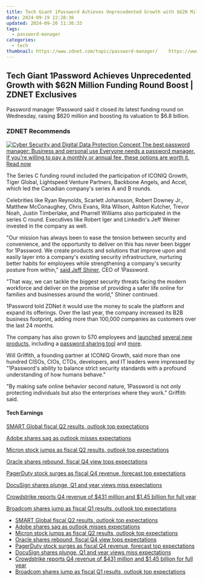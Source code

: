 ```yaml
---
title: Tech Giant 1Password Achieves Unprecedented Growth with $62N Million Funding Round Boost | ZDNET Exclusives
date: 2024-09-19 22:28:36
updated: 2024-09-20 11:36:33
tags:
  - password-manager
categories:
  - tech
thumbnail: https://www.zdnet.com/topic/password-manager/    https://www.zdnet.com/a/img/resize/fdb167d94d1b14978f0d84b57b7e86a1699fe00f/2021/01/07/2aa5c500-2f6f-4143-b032-af8b069f1367/dollar-money-rain.jpg?width=170&height=128&fit=crop&auto=webp
---
```


## Tech Giant 1Password Achieves Unprecedented Growth with $62N Million Funding Round Boost | ZDNET Exclusives

Password manager 1Password said it closed its latest funding round on Wednesday, raising $620 million and boosting its valuation to $6.8 billion.

### **ZDNET** Recommends

[![Cyber Security and Digital Data Protection Concept](https://www.zdnet.com/a/img/resize/b984513c67ba4f8c0e132348960af5f4f0063327/2020/05/08/caa1687e-f4c5-463f-b479-789ccf6d5245/istock-1156386758.jpg?auto=webp&fit=crop&frame=1&height=238.5&width=459) The best password manager: Business and personal use Everyone needs a password manager. If you're willing to pay a monthly or annual fee, these options are worth it.  Read now](https://www.zdnet.com/article/best-password-manager/)

The Series C funding round included the participation of ICONIQ Growth, Tiger Global, Lightspeed Venture Partners, Backbone Angels, and Accel, which led the Canadian company's series A and B rounds. 

Celebrities like Ryan Reynolds, Scarlett Johansson, Robert Downey Jr., Matthew McConaughey, Chris Evans, Rita Wilson, Ashton Kutcher, Trevor Noah, Justin Timberlake, and Pharrell Williams also participated in the series C round. Executives like Robert Iger and LinkedIn's Jeff Weiner invested in the company as well. 

"Our mission has always been to ease the tension between security and convenience, and the opportunity to deliver on this has never been bigger for 1Password. We create products and solutions that improve upon and easily layer into a company's existing security infrastructure, nurturing better habits for employees while strengthening a company's security posture from within," [said Jeff Shiner](https://www.prnewswire.com/news-releases/1password-closes-620m-at-6-8b-valuation-to-bring-human-centric-security-to-all-301463885.html), CEO of 1Password.

"That way, we can tackle the biggest security threats facing the modern workforce and deliver on the promise of providing a safer life online for families and businesses around the world," Shiner continued.

1Password told ZDNet it would use the money to scale the platform and expand its offerings. Over the last year, the company increased its B2B business footprint, adding more than 100,000 companies as customers over the last 24 months. 

The company has also grown to 570 employees and [launched](https://www.zdnet.com/article/1password-partners-with-fastmail-for-masked-email-project-allowing-users-to-generate-email-aliases/) [several new products](https://www.zdnet.com/article/big-changes-to-1password-in-the-browser-as-it-adds-biometric-unlocking/), including a [password sharing tool](https://www.zdnet.com/article/1password-unveils-secure-sharing-tool-for-businesses-and-families/) and [more](https://www.zdnet.com/article/1password-releases-full-featured-linux-desktop-application/). 

Will Griffith, a founding partner at ICONIQ Growth, said more than one hundred CISOs, CIOs, CTOs, developers, and IT leaders were impressed by "1Password's ability to balance strict security standards with a profound understanding of how humans behave." 

"By making safe online behavior second nature, 1Password is not only protecting individuals but also the enterprises where they work." Griffith said. 

#### Tech Earnings

[SMART Global fiscal Q2 results, outlook top expectations](https://www.zdnet.com/article/smart-global-fiscal-q2-results-outlook-top-expectations/ "SMART Global fiscal Q2 results, outlook top expectations")

[Adobe shares sag as outlook misses expectations](https://www.zdnet.com/article/adobe-shares-sag-as-outlook-misses-expectations-on-halt-of-sales-to-russia/ "Adobe shares sag as outlook misses expectations")

[Micron stock jumps as fiscal Q2 results, outlook top expectations](https://www.zdnet.com/article/micron-stock-jumps-as-fyq2-results-outlook-top-expectations/ "Micron stock jumps as fiscal Q2 results, outlook top expectations")

[Oracle shares rebound, fiscal Q4 view tops expectations](https://www.zdnet.com/article/oracle-shares-drop-as-fiscal-q3-revenue-beats-but-profit-misses-on-equity-investments/ "Oracle shares rebound, fiscal Q4 view tops expectations")

[PagerDuty stock surges as fiscal Q4 revenue, forecast top expectations](https://www.zdnet.com/article/pagerduty-stock-surges-as-fiscal-q4-revenue-forecast-top-expectations/ "PagerDuty stock surges as fiscal Q4 revenue, forecast top expectations")

[DocuSign shares plunge, Q1 and year views miss expectations](https://www.zdnet.com/article/docusign-shares-plunge-fiscal-q4-revenue-beats-q1-revenue-view-misses-expectations/ "DocuSign shares plunge, Q1 and year views miss expectations")

[Crowdstrike reports Q4 revenue of $431 million and $1.45 billion for full year](https://www.zdnet.com/article/crowdstrike-reports-q4-revenue-of-431-million-and-1-45-billion-for-full-year/ "Crowdstrike reports Q4 revenue of $431 million and $1.45 billion for full year")

[Broadcom shares jump as fiscal Q1 results, outlook top expectations](https://www.zdnet.com/article/broadcom-shares-rise-as-fiscal-q1-results-outlook-top-expectations/ "Broadcom shares jump as fiscal Q1 results, outlook top expectations")

* [SMART Global fiscal Q2 results, outlook top expectations](https://www.zdnet.com/article/smart-global-fiscal-q2-results-outlook-top-expectations/ "SMART Global fiscal Q2 results, outlook top expectations")
* [Adobe shares sag as outlook misses expectations](https://www.zdnet.com/article/adobe-shares-sag-as-outlook-misses-expectations-on-halt-of-sales-to-russia/ "Adobe shares sag as outlook misses expectations")
* [Micron stock jumps as fiscal Q2 results, outlook top expectations](https://www.zdnet.com/article/micron-stock-jumps-as-fyq2-results-outlook-top-expectations/ "Micron stock jumps as fiscal Q2 results, outlook top expectations")
* [Oracle shares rebound, fiscal Q4 view tops expectations](https://www.zdnet.com/article/oracle-shares-drop-as-fiscal-q3-revenue-beats-but-profit-misses-on-equity-investments/ "Oracle shares rebound, fiscal Q4 view tops expectations")
* [PagerDuty stock surges as fiscal Q4 revenue, forecast top expectations](https://www.zdnet.com/article/pagerduty-stock-surges-as-fiscal-q4-revenue-forecast-top-expectations/ "PagerDuty stock surges as fiscal Q4 revenue, forecast top expectations")
* [DocuSign shares plunge, Q1 and year views miss expectations](https://www.zdnet.com/article/docusign-shares-plunge-fiscal-q4-revenue-beats-q1-revenue-view-misses-expectations/ "DocuSign shares plunge, Q1 and year views miss expectations")
* [Crowdstrike reports Q4 revenue of $431 million and $1.45 billion for full year](https://www.zdnet.com/article/crowdstrike-reports-q4-revenue-of-431-million-and-1-45-billion-for-full-year/ "Crowdstrike reports Q4 revenue of $431 million and $1.45 billion for full year")
* [Broadcom shares jump as fiscal Q1 results, outlook top expectations](https://www.zdnet.com/article/broadcom-shares-rise-as-fiscal-q1-results-outlook-top-expectations/ "Broadcom shares jump as fiscal Q1 results, outlook top expectations")

<ins class="adsbygoogle"
     style="display:block"
     data-ad-format="autorelaxed"
     data-ad-client="ca-pub-7571918770474297"
     data-ad-slot="1223367746"></ins>



<ins class="adsbygoogle"
     style="display:block"
     data-ad-client="ca-pub-7571918770474297"
     data-ad-slot="8358498916"
     data-ad-format="auto"
     data-full-width-responsive="true"></ins>
